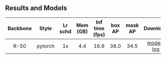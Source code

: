 ## Results and Models

| Backbone  | Style   | Lr schd | Mem (GB) | Inf time (fps) | box AP | mask AP | Download |
|:---------:|:-------:|:-------:|:--------:|:--------------:|:------:|:-------:|:--------:|
| R-50      | pytorch | 1x      | 4.4      | 16.6           |  38.0  | 34.5    |[model](http://download.openmmlab.com/mmdetection/v2.0/albu_example/mask_rcnn_r50_fpn_albu_1x_coco/mask_rcnn_r50_fpn_albu_1x_coco_20200208-ab203bcd.pth) &#124; [log](http://download.openmmlab.com/mmdetection/v2.0/albu_example/mask_rcnn_r50_fpn_albu_1x_coco/mask_rcnn_r50_fpn_albu_1x_coco_20200208_225520.log.json) |
